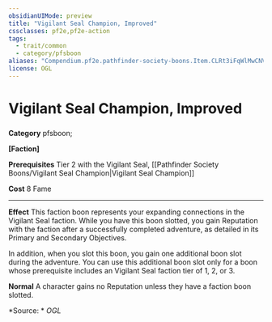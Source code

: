 ```yaml
---
obsidianUIMode: preview
title: "Vigilant Seal Champion, Improved"
cssclasses: pf2e,pf2e-action
tags:
  - trait/common
  - category/pfsboon
aliases: "Compendium.pf2e.pathfinder-society-boons.Item.CLRt3iFqWlMwCNVl"
license: OGL
---
```

# Vigilant Seal Champion, Improved

### 

**Category** pfsboon; 




**\[Faction\]**

**Prerequisites** Tier 2 with the Vigilant Seal, [[Pathfinder Society Boons/Vigilant Seal Champion|Vigilant Seal Champion]]

**Cost** 8 Fame

* * *

**Effect** This faction boon represents your expanding connections in the Vigilant Seal faction. While you have this boon slotted, you gain Reputation with the faction after a successfully completed adventure, as detailed in its Primary and Secondary Objectives.

In addition, when you slot this boon, you gain one additional boon slot during the adventure. You can use this additional boon slot only for a boon whose prerequisite includes an Vigilant Seal faction tier of 1, 2, or 3.

**Normal** A character gains no Reputation unless they have a faction boon slotted.

*Source: *
*OGL*